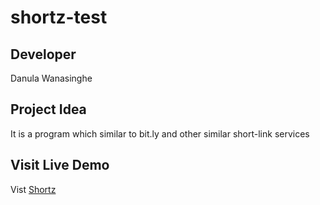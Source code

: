 # shortz-test

## Developer
Danula Wanasinghe

## Project Idea
It is a program which similar to bit.ly and other similar short-link services

## Visit Live Demo
Vist [Shortz](http://shortz.danula.live)
